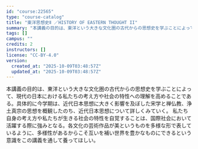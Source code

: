 ```yaml
---
id: "course:22565"
type: "course-catalog"
title: "東洋思想史Ⅱ ／HISTORY OF EASTERN THOUGHT II"
summary: "本講義の目的は、東洋という大きな文化圏の古代からの思想史を学ぶことによって、現代の日本における私たちの考え方や社会の特性への理解を高めることである。具体的に今学期は、近代日本思想に大きく影響を及ぼした宋学と禅仏教、浄土真宗の思想を概観したの…"
tags: []
campus: ""
credits: 2
instructors: []
license: "CC-BY-4.0"
version:
  created_at: "2025-10-09T03:48:57Z"
  updated_at: "2025-10-09T03:48:57Z"
---
```

本講義の目的は、東洋という大きな文化圏の古代からの思想史を学ぶことによって、現代の日本における私たちの考え方や社会の特性への理解を高めることである。具体的に今学期は、近代日本思想に大きく影響を及ぼした宋学と禅仏教、浄土真宗の思想を概観したのち、近代日本思想について詳しくみていく。 私たち自身の考え方や私たちが生きる社会の特性を自覚することは、国際社会において活躍する際に強みとなる。各文化の芸術作品が美というものを多様な形で表しているように、多様性があるからこそ互いを補い世界を豊かなものにできるという意識をこの講義を通して養ってほしい。
